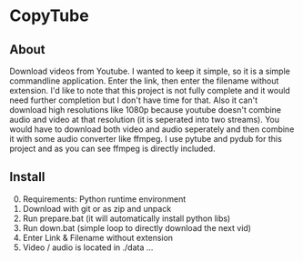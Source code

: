 # CopyTube
## About
Download videos from Youtube. I wanted to keep it simple, so it is a simple commandline application.
Enter the link, then enter the filename without extension.
I'd like to note that this project is not fully complete and it would need further completion but I
don't have time for that. Also it can't download high resolutions like 1080p because youtube doesn't combine audio
and video at that resolution (it is seperated into two streams). You would have to download both video and audio seperately
and then combine it with some audio converter like ffmpeg. I use pytube and pydub for this project and
as you can see ffmpeg is directly included.

## Install
0. Requirements: Python runtime environment
1. Download with git or as zip and unpack
2. Run prepare.bat (it will automatically install python libs)
3. Run down.bat (simple loop to directly download the next vid)
4. Enter Link & Filename without extension
5. Video / audio is located in ./data
 ...

